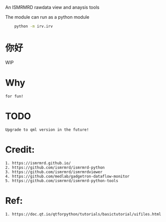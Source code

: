 An ISMRMRD rawdata view and anaysis tools

The module can run as a python module

```bash
    python -m irv.irv
```

# 你好

WIP

Why
=================

    for fun!

TODO
=================

    Upgrade to qml version in the future!

Credit:
=================
    1. https://ismrmrd.github.io/
    2. https://github.com/ismrmrd/ismrmrd-python
    3. https://github.com/ismrmrd/ismrmrdviewer
    4. https://github.com/medlab/gadgetron-dataflow-monitor
    5. https://github.com/ismrmrd/ismrmrd-python-tools

Ref:
=================

    1. https://doc.qt.io/qtforpython/tutorials/basictutorial/uifiles.html
    
